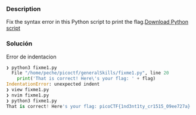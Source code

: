 ### Description
Fix the syntax error in this Python script to print the flag.[Download Python script](https://artifacts.picoctf.net/c/26/fixme1.py)

### Solución 
Error de indentacion 
```python
❯ python3 fixme1.py
  File "/home/peche/picoctf/generalSkills/fixme1.py", line 20
    print('That is correct! Here\'s your flag: ' + flag)
IndentationError: unexpected indent
❯ view fixme1.py
❯ nvim fixme1.py
❯ python3 fixme1.py
That is correct! Here's your flag: picoCTF{1nd3nt1ty_cr1515_09ee727a}
```